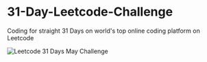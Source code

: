 # 31-Day-Leetcode-Challenge
Coding for straight 31 Days on world's top online coding platform on Leetcode

![Leetcode 31 Days May Challenge](https://user-images.githubusercontent.com/44730031/80754765-3d92e080-8b4d-11ea-8926-d7746c058d0b.png)
